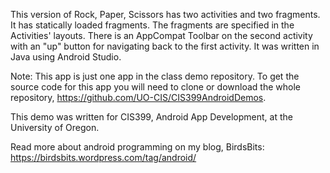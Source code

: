 This version of Rock, Paper, Scissors has two activities and two fragments. It has statically loaded fragments. The fragments are specified in the Activities' layouts. There is an AppCompat Toolbar on the second activity with an "up" button for navigating back to the first activity. It was written in Java using Android Studio.

Note: This app is just one app in the class demo repository. To get the source code for this app you will need to clone or download the whole repository, https://github.com/UO-CIS/CIS399AndroidDemos.

This demo was written for CIS399, Android App Development, at the University of Oregon.

Read more about android programming on my blog, BirdsBits: https://birdsbits.wordpress.com/tag/android/
